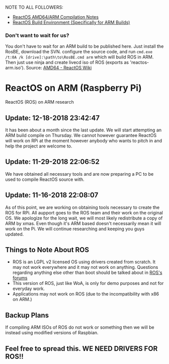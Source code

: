 NOTE TO ALL FOLLOWERS: 

* [ReactOS AMD64/ARM Compilation Notes](https://reactos.org/wiki/AMD64)
* [ReactOS Build Environment (Specifically for ARM Builds)](https://download.reactos.org/reactos/RosBE-Windows/arm/1.0/RosBE-ARM-1.0.exe)

### Don't want to wait for us?

You don't have to wait for an ARM build to be published here. Just install the RosBE, download the SVN. configure the source code, and run `cmd.exe /t:0A /k [drive]:\path\to\RosBE.cmd arm` which will build ROS in ARM. Then just use ninja and create livecd iso of ROS (exports as 'reactos-arm.iso'). Source: [AMD64 - ReactOS Wiki](https://reactos.org/wiki/AMD64#Building_amd64_port)

# ReactOS on ARM (Raspberry Pi)
ReactOS (ROS) on ARM research

## Update: 12-18-2018 23:42:47

It has been about a month since the last update. We will start attempting an ARM build compile on Thursday. We cannot however guarantee ReactOS will work on RPi at the moment however anybody who wants to pitch in and help the project are welcome to.

## Update: 11-29-2018 22:06:52

We have obtained all necessary tools and are now preparing a PC to be used to compile ReactOS source with.

## Update: 11-16-2018 22:08:07

As of this point, we are working on obtaining tools necessary to create the ROS for RPi.  All aupport goes to the ROS team and their work on the original OS. We apologize for the long wait, we will most likely redistribute a copy of ARM by xmas. Even though it's ARM based doesn't necessarily mean it will work on the Pi. We will continue researching and keeping you guys updated.

## Things to Note About ROS

* ROS is an LGPL v2 licensed OS using drivers created from scratch. It may not work everywhere and it may not work on anything. Questions regarding anything else other than boot should be talked about in [ROS's forums](https://www.reactos.org/forum/)
* This version of ROS, just like WoA, is only for demo purposes and not for everyday work.
* Applications may not work on ROS (due to the incompatibility with x86 on ARM.)

## Backup Plans

If compiling ARM ISOs of ROS do not work or something then we will be instead using modified versions of Raspbian.

## Feel free to spread this. WE NEED DRIVERS FOR ROS!!
